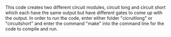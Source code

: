This code creates two different circuit modules, circuit long and circuit short which each have the same output but have different gates to come up with the output. In order to run the code, enter either folder "cicruitlong" or "circuitshort" and enter the command "make" into the command line for the code to compile and run.
